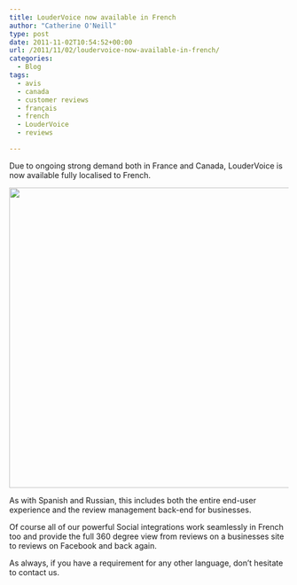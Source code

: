```yaml
---
title: LouderVoice now available in French
author: "Catherine O'Neill"
type: post
date: 2011-11-02T10:54:52+00:00
url: /2011/11/02/loudervoice-now-available-in-french/
categories:
  - Blog
tags:
  - avis
  - canada
  - customer reviews
  - français
  - french
  - LouderVoice
  - reviews

---
```

Due to ongoing strong demand both in France and Canada, LouderVoice is now available fully localised to French.

<p style="text-align: center;">
  <a href="http://www.loudervoice.com/wp-content/uploads/2011/11/guysavoy.png"><img class="aligncenter size-full wp-image-2375" title="guysavoy" src="http://www.loudervoice.com/wp-content/uploads/2011/11/guysavoy.png" alt="" width="541" height="542" srcset="http://127.0.0.1.nip.io/wp-content/uploads/2011/11/guysavoy.png 676w, http://127.0.0.1.nip.io/wp-content/uploads/2011/11/guysavoy-150x150.png 150w, http://127.0.0.1.nip.io/wp-content/uploads/2011/11/guysavoy-300x300.png 300w" sizes="(max-width: 541px) 100vw, 541px" /></a>
</p>

As with Spanish and Russian, this includes both the entire end-user experience and the review management back-end for businesses.

Of course all of our powerful Social integrations work seamlessly in French too and provide the full 360 degree view from reviews on a businesses site to reviews on Facebook and back again.

As always, if you have a requirement for any other language, don&#8217;t hesitate to contact us.

&nbsp;